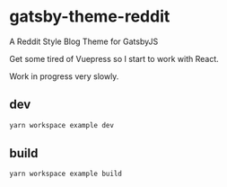 # gatsby-theme-reddit
A Reddit Style Blog Theme for GatsbyJS

Get some tired of Vuepress so I start to work with React.

Work in progress very slowly.

## dev
```sh
yarn workspace example dev
```
## build
```sh
yarn workspace example build
```